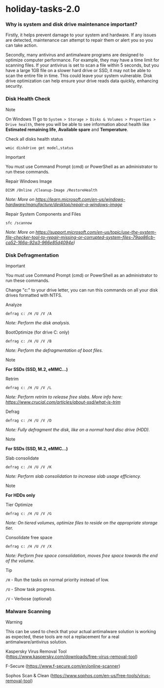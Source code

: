 # holiday-tasks-2.0
### Why is system and disk drive maintenance important?

Firstly, it helps prevent damage to your system and hardware. If any issues are detected, maintenance can attempt to repair them or alert you so you can take action.

Secondly, many antivirus and antimalware programs are designed to optimize computer performance. For example, they may have a time limit for scanning files. If your antivirus is set to scan a file within 5 seconds, but you have a large 1GB file on a slower hard drive or SSD, it may not be able to scan the entire file in time. This could leave your system vulnerable. Disk drive optimization can help ensure your drive reads data quickly, enhancing security.


### Disk Health Check

> [!NOTE]
> On Windows 11 go to `System > Storage > Disks & Volumes > Properties > Drive health`, there you will be able to see information about health like 
> **Estimated remaining life**, **Available spare** and **Temperature**.

Check all disks health status
```
wmic diskdrive get model,status
```
> [!IMPORTANT]
> You must use Command Prompt (cmd) or PowerShell as an administrator to run these commands.

Repair Windows Image
```
DISM /Online /Cleanup-Image /RestoreHealth
```
*Note: More on https://learn.microsoft.com/en-us/windows-hardware/manufacture/desktop/repair-a-windows-image*

Repair System Components and Files
```
sfc /scannow
```
*Note: More on https://support.microsoft.com/en-us/topic/use-the-system-file-checker-tool-to-repair-missing-or-corrupted-system-files-79aa86cb-ca52-166a-92a3-966e85d4094e)*

### Disk Defragmentation
 
> [!IMPORTANT]
> You must use Command Prompt (cmd) or PowerShell as an administrator to run these commands.
>
> Change "c:" to your drive letter, you can run this commands on all your disk drives formatted with NTFS.

Analyze
```
defrag c: /H /U /V /A
```
*Note: Perform the disk analysis.*

BootOptimize (for drive C: only)
```
defrag c: /H /U /V /B
```
*Note: Perform the defragmentation of boot files.*

> [!NOTE]
> **For SSDs (SSD, M.2, eMMC...)**

Retrim
```
defrag c: /H /U /V /L
```
*Note: Perform retrim to release free slabs. More info here: https://www.crucial.com/articles/about-ssd/what-is-trim*

Defrag
```
defrag c: /H /U /V /D
```
*Note: Fully defragment the disk, like on a normal hard disc drive (HDD).*

> [!NOTE]
> **For SSDs (SSD, M.2, eMMC...)**

Slab consolidate
```
defrag c: /H /U /V /K
```
*Note: Perform slab consolidation to increase slab usage efficiency.*

> [!NOTE]
> **For HDDs only**

Tier Optimize
```
defrag c: /H /U /V /G
```
*Note: On tiered volumes, optimize files to reside on the appropriate storage tier.*

Consolidate free space
```
defrag c: /H /U /V /X
```
*Note: Perform free space consolidation, moves free space towards the end of the volume.*

> [!TIP]
> ```/H``` - Run the tasks on normal priority instead of low.
> 
> ```/U``` - Show task progress.
> 
> ```/V``` - Verbose (optional)

### Malware Scanning

> [!WARNING]
> This can be used to check that your actual antimalware solution is working as expected, these tools are not a replacement for a real antimalware/antivirus solution.

Kaspersky Virus Removal Tool
(https://www.kaspersky.com/downloads/free-virus-removal-tool)

F-Secure
(https://www.f-secure.com/en/online-scanner)

Sophos Scan & Clean
(https://www.sophos.com/en-us/free-tools/virus-removal-tool)
